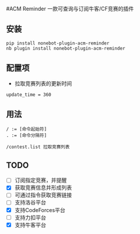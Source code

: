 #ACM Reminder
一款可查询与订阅牛客/CF竞赛的插件

## 安装

```
pip install nonebot-plugin-acm-reminder
nb plugin install nonebot-plugin-acm-reminder
```

## 配置项

* 拉取竞赛列表的更新时间
```
update_time = 360
```

## 用法

```
/ := [命令起始符]
. := [命令分隔符]

/contest.list 拉取竞赛列表
```

## TODO

- [ ] 订阅指定竞赛，并提醒
- [x] 获取竞赛信息并形成列表
- [ ] 可通过指令获取竞赛链接
- [ ] 支持洛谷平台
- [x] 支持CodeForces平台
- [ ] 支持力扣平台
- [x] 支持牛客平台